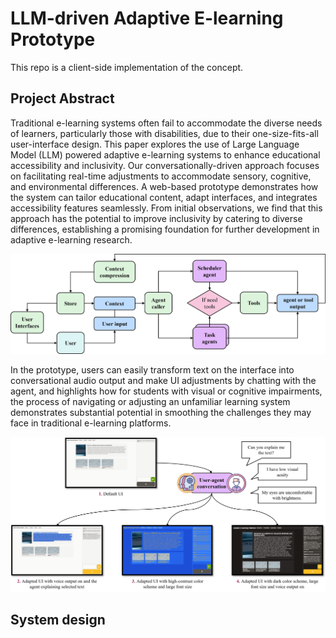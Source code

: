 # LLM-driven Adaptive E-learning Prototype

This repo is a client-side implementation of the concept.

## Project Abstract

Traditional e-learning systems often fail to accommodate the diverse needs of learners, particularly those with disabilities, due to their one-size-fits-all user-interface design. This paper explores the use of Large Language Model (LLM) powered adaptive e-learning systems to enhance educational accessibility and inclusivity. Our conversationally-driven approach focuses on facilitating real-time adjustments to accommodate sensory, cognitive, and environmental differences. A web-based prototype demonstrates how the system can tailor educational content, adapt interfaces, and integrates accessibility features seamlessly. From initial observations, we find that this approach has the potential to improve inclusivity by catering to diverse differences, establishing a promising foundation for further development in adaptive e-learning research.

![Basic idea](./figures/system-workflow.jpg)

In the prototype, users can easily transform text on the interface into conversational audio output and make UI adjustments by chatting with the agent, and highlights how for students with visual or cognitive impairments, the process of navigating or adjusting an unfamiliar learning system demonstrates substantial potential in smoothing the challenges they may face in traditional e-learning platforms.

![Sample adaptions](./figures/adaptations-on-ui.jpg)

## System design

